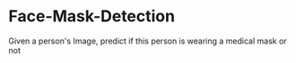 # Face-Mask-Detection
Given a person's Image, predict if this person is wearing a medical mask or not
